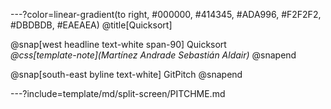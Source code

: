 ---?color=linear-gradient(to right, #000000, #414345, #ADA996, #F2F2F2, #DBDBDB, #EAEAEA)
@title[Quicksort]

@snap[west headline text-white span-90]
Quicksort<br>*@css[template-note](Martínez Andrade Sebastián Aldair)*
@snapend

@snap[south-east byline  text-white]
GitPitch
@snapend

---?include=template/md/split-screen/PITCHME.md

